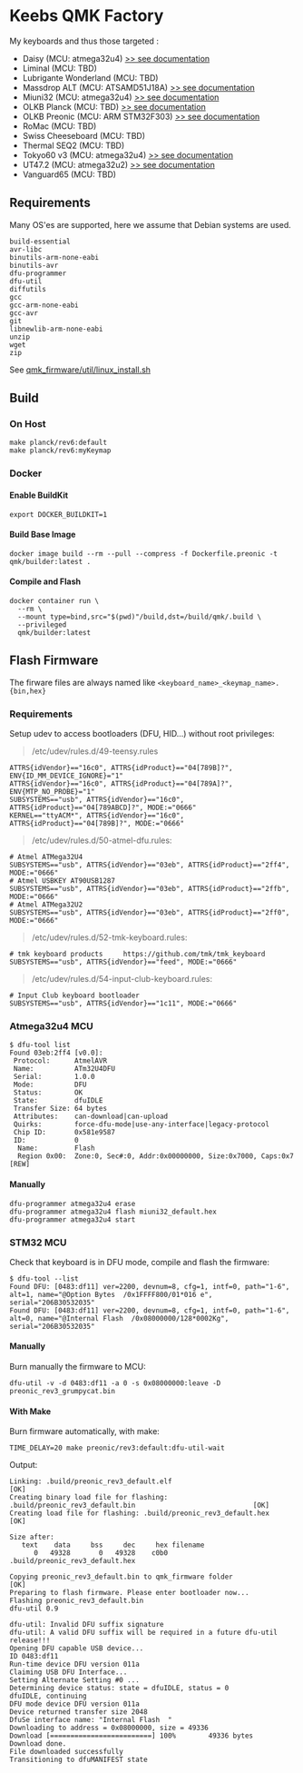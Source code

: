 # Keebs QMK Factory

My keyboards and thus those targeted :

- Daisy (MCU: atmega32u4) [>> see documentation](./doc/daisy/)
- Liminal (MCU: TBD)
- Lubrigante Wonderland (MCU: TBD)
- Massdrop ALT (MCU: ATSAMD51J18A) [>> see documentation](./doc/alt/)
- Miuni32 (MCU: atmega32u4) [>> see documentation](./doc/miuni32/)
- OLKB Planck (MCU: TBD) [>> see documentation](./doc/planck/)
- OLKB Preonic (MCU: ARM STM32F303) [>> see documentation](./doc/preonic/)
- RoMac (MCU: TBD)
- Swiss Cheeseboard (MCU: TBD)
- Thermal SEQ2 (MCU: TBD)
- Tokyo60 v3 (MCU: atmega32u4) [>> see documentation](./doc/tokyo60/)
- UT47.2 (MCU: atmega32u2) [>> see documentation](./doc/ut472/)
- Vanguard65 (MCU: TBD)

## Requirements

Many OS'es are supported, here we assume that Debian systems are used.

```text
build-essential
avr-libc
binutils-arm-none-eabi
binutils-avr
dfu-programmer
dfu-util
diffutils
gcc
gcc-arm-none-eabi
gcc-avr
git
libnewlib-arm-none-eabi
unzip
wget
zip
```

See [qmk_firmware/util/linux_install.sh](./qmk_firmware/util/linux_install.sh)

## Build

### On Host

```shell
make planck/rev6:default
make planck/rev6:myKeymap
```

### Docker

#### Enable BuildKit

```shell
export DOCKER_BUILDKIT=1
```

#### Build Base Image

```shell
docker image build --rm --pull --compress -f Dockerfile.preonic -t qmk/builder:latest .
```

#### Compile and Flash

```shell
docker container run \
  --rm \
  --mount type=bind,src="$(pwd)"/build,dst=/build/qmk/.build \
  --privileged
  qmk/builder:latest
```

## Flash Firmware

The firware files are always named like `<keyboard_name>_<keymap_name>.{bin,hex}`

### Requirements

Setup udev to access bootloaders (DFU, HID...) without root privileges:

> /etc/udev/rules.d/49-teensy.rules

```text
ATTRS{idVendor}=="16c0", ATTRS{idProduct}=="04[789B]?", ENV{ID_MM_DEVICE_IGNORE}="1"
ATTRS{idVendor}=="16c0", ATTRS{idProduct}=="04[789A]?", ENV{MTP_NO_PROBE}="1"
SUBSYSTEMS=="usb", ATTRS{idVendor}=="16c0", ATTRS{idProduct}=="04[789ABCD]?", MODE:="0666"
KERNEL=="ttyACM*", ATTRS{idVendor}=="16c0", ATTRS{idProduct}=="04[789B]?", MODE:="0666"
```

> /etc/udev/rules.d/50-atmel-dfu.rules:

```text
# Atmel ATMega32U4
SUBSYSTEMS=="usb", ATTRS{idVendor}=="03eb", ATTRS{idProduct}=="2ff4", MODE:="0666"
# Atmel USBKEY AT90USB1287
SUBSYSTEMS=="usb", ATTRS{idVendor}=="03eb", ATTRS{idProduct}=="2ffb", MODE:="0666"
# Atmel ATMega32U2
SUBSYSTEMS=="usb", ATTRS{idVendor}=="03eb", ATTRS{idProduct}=="2ff0", MODE:="0666"
```

> /etc/udev/rules.d/52-tmk-keyboard.rules:

```text
# tmk keyboard products     https://github.com/tmk/tmk_keyboard
SUBSYSTEMS=="usb", ATTRS{idVendor}=="feed", MODE:="0666"
```

> /etc/udev/rules.d/54-input-club-keyboard.rules:

```text
# Input Club keyboard bootloader
SUBSYSTEMS=="usb", ATTRS{idVendor}=="1c11", MODE:="0666"
```

### Atmega32u4 MCU

```shell
$ dfu-tool list
Found 03eb:2ff4 [v0.0]:
 Protocol:      AtmelAVR
 Name:          ATm32U4DFU
 Serial:        1.0.0
 Mode:          DFU
 Status:        OK
 State:         dfuIDLE
 Transfer Size: 64 bytes
 Attributes:    can-download|can-upload
 Quirks:        force-dfu-mode|use-any-interface|legacy-protocol
 Chip ID:       0x581e9587
 ID:            0
  Name:         Flash
  Region 0x00:  Zone:0, Sec#:0, Addr:0x00000000, Size:0x7000, Caps:0x7 [REW]
```

#### Manually

```shell
dfu-programmer atmega32u4 erase
dfu-programmer atmega32u4 flash miuni32_default.hex
dfu-programmer atmega32u4 start
```

### STM32 MCU

Check that keyboard is in DFU mode, compile and flash the firmware:

```shell
$ dfu-tool --list
Found DFU: [0483:df11] ver=2200, devnum=8, cfg=1, intf=0, path="1-6", alt=1, name="@Option Bytes  /0x1FFFF800/01*016 e", serial="206B30532035"
Found DFU: [0483:df11] ver=2200, devnum=8, cfg=1, intf=0, path="1-6", alt=0, name="@Internal Flash  /0x08000000/128*0002Kg", serial="206B30532035"
```

#### Manually

Burn manually the firmware to MCU:

```shell
dfu-util -v -d 0483:df11 -a 0 -s 0x08000000:leave -D preonic_rev3_grumpycat.bin
```

#### With Make

Burn firmware automatically, with make:

```shell
TIME_DELAY=20 make preonic/rev3:default:dfu-util-wait
```

Output:

```shell
Linking: .build/preonic_rev3_default.elf                                                            [OK]
Creating binary load file for flashing: .build/preonic_rev3_default.bin                             [OK]
Creating load file for flashing: .build/preonic_rev3_default.hex                                    [OK]

Size after:
   text    data     bss     dec     hex filename
      0   49328       0   49328    c0b0 .build/preonic_rev3_default.hex

Copying preonic_rev3_default.bin to qmk_firmware folder                                             [OK]
Preparing to flash firmware. Please enter bootloader now...
Flashing preonic_rev3_default.bin
dfu-util 0.9

dfu-util: Invalid DFU suffix signature
dfu-util: A valid DFU suffix will be required in a future dfu-util release!!!
Opening DFU capable USB device...
ID 0483:df11
Run-time device DFU version 011a
Claiming USB DFU Interface...
Setting Alternate Setting #0 ...
Determining device status: state = dfuIDLE, status = 0
dfuIDLE, continuing
DFU mode device DFU version 011a
Device returned transfer size 2048
DfuSe interface name: "Internal Flash  "
Downloading to address = 0x08000000, size = 49336
Download [=========================] 100%        49336 bytes
Download done.
File downloaded successfully
Transitioning to dfuMANIFEST state
```
